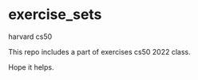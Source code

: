 # exercise_sets
harvard cs50 

This repo includes a part of exercises cs50 2022 class.

Hope it helps.
